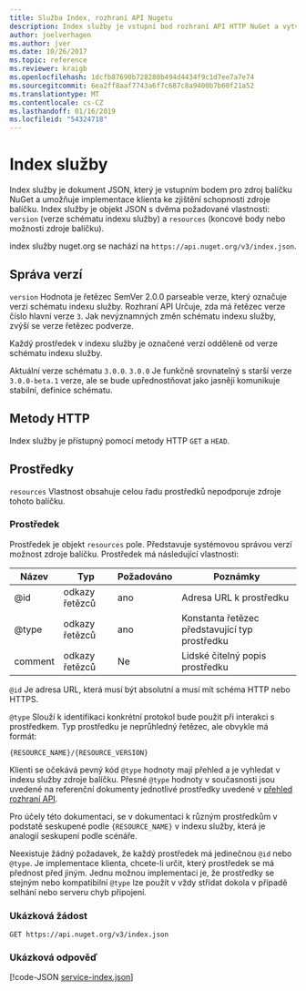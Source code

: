 ```yaml
---
title: Služba Index, rozhraní API Nugetu
description: Index služby je vstupní bod rozhraní API HTTP NuGet a vytváří výčet možností serveru.
author: joelverhagen
ms.author: jver
ms.date: 10/26/2017
ms.topic: reference
ms.reviewer: kraigb
ms.openlocfilehash: 1dcfb87690b728280b494d4434f9c1d7ee7a7e74
ms.sourcegitcommit: 6ea2ff8aaf7743a6f7c687c8a9400b7b60f21a52
ms.translationtype: MT
ms.contentlocale: cs-CZ
ms.lasthandoff: 01/16/2019
ms.locfileid: "54324718"
---
```

# <a name="service-index"></a>Index služby

Index služby je dokument JSON, který je vstupním bodem pro zdroj balíčku NuGet a umožňuje implementace klienta ke zjištění schopnosti zdroje balíčku. Index služby je objekt JSON s dvěma požadované vlastnosti: `version` (verze schématu indexu služby) a `resources` (koncové body nebo možnosti zdroje balíčku).

index služby nuget.org se nachází na `https://api.nuget.org/v3/index.json`.

## <a name="versioning"></a>Správa verzí

`version` Hodnota je řetězec SemVer 2.0.0 parseable verze, který označuje verzi schématu indexu služby. Rozhraní API Určuje, zda má řetězec verze číslo hlavní verze `3`. Jak nevýznamných změn schématu indexu služby, zvýší se verze řetězec podverze.

Každý prostředek v indexu služby je označené verzí odděleně od verze schématu indexu služby.

Aktuální verze schématu `3.0.0`. `3.0.0` Je funkčně srovnatelný s starší verze `3.0.0-beta.1` verze, ale se bude upřednostňovat jako jasněji komunikuje stabilní, definice schématu.

## <a name="http-methods"></a>Metody HTTP

Index služby je přístupný pomocí metody HTTP `GET` a `HEAD`.

## <a name="resources"></a>Prostředky

`resources` Vlastnost obsahuje celou řadu prostředků nepodporuje zdroje tohoto balíčku.

### <a name="resource"></a>Prostředek

Prostředek je objekt `resources` pole. Představuje systémovou správou verzí možnost zdroje balíčku. Prostředek má následující vlastnosti:

Název          | Typ   | Požadováno | Poznámky
------------- | ------ | -------- | -----
@id           | odkazy řetězců | ano      | Adresa URL k prostředku
@type         | odkazy řetězců | ano      | Konstanta řetězec představující typ prostředku
comment       | odkazy řetězců | Ne       | Lidské čitelný popis prostředku

`@id` Je adresa URL, která musí být absolutní a musí mít schéma HTTP nebo HTTPS.

`@type` Slouží k identifikaci konkrétní protokol bude použit při interakci s prostředkem. Typ prostředku je neprůhledný řetězec, ale obvykle má formát:

    {RESOURCE_NAME}/{RESOURCE_VERSION}

Klienti se očekává pevný kód `@type` hodnoty mají přehled a je vyhledat v indexu služby zdroje balíčku. Přesné `@type` hodnoty v současnosti jsou uvedené na referenční dokumenty jednotlivé prostředky uvedené v [přehled rozhraní API](overview.md#resources-and-schema).

Pro účely této dokumentaci, se v dokumentaci k různým prostředkům v podstatě seskupené podle `{RESOURCE_NAME}` v indexu služby, která je analogií seskupení podle scénáře. 

Neexistuje žádný požadavek, že každý prostředek má jedinečnou `@id` nebo `@type`. Je implementace klienta, chcete-li určit, který prostředek se má přednost před jiným. Jednu možnou implementaci je, že prostředky se stejným nebo kompatibilní `@type` lze použít v vždy střídat dokola v případě selhání nebo serveru chyb připojení.

### <a name="sample-request"></a>Ukázková žádost

    GET https://api.nuget.org/v3/index.json

### <a name="sample-response"></a>Ukázková odpověď

[!code-JSON [service-index.json](./_data/service-index.json)]
